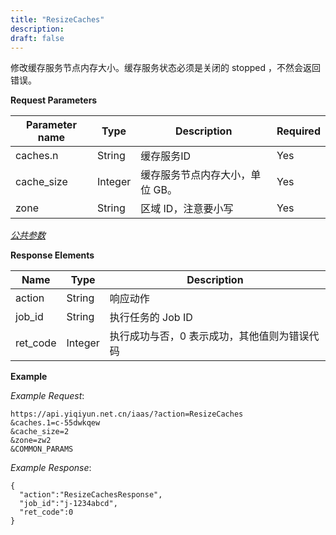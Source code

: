 ```yaml
---
title: "ResizeCaches"
description: 
draft: false
---
```




修改缓存服务节点内存大小。缓存服务状态必须是关闭的 stopped ，不然会返回错误。

**Request Parameters**

| Parameter name | Type | Description | Required |
| --- | --- | --- | --- |
| caches.n | String | 缓存服务ID | Yes |
| cache_size | Integer | 缓存服务节点内存大小，单位 GB。 | Yes |
| zone | String | 区域 ID，注意要小写 | Yes |

[_公共参数_](../../../parameters/)

**Response Elements**

| Name | Type | Description |
| --- | --- | --- |
| action | String | 响应动作 |
| job_id | String | 执行任务的 Job ID |
| ret_code | Integer | 执行成功与否，0 表示成功，其他值则为错误代码 |

**Example**

_Example Request_:

```
https://api.yiqiyun.net.cn/iaas/?action=ResizeCaches
&caches.1=c-55dwkqew
&cache_size=2
&zone=zw2
&COMMON_PARAMS
```

_Example Response_:

```
{
  "action":"ResizeCachesResponse",
  "job_id":"j-1234abcd",
  "ret_code":0
}
```
